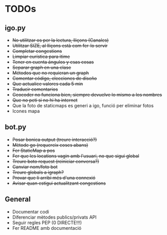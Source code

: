 # TODOs

## igo.py
- ~~No utilitzar os per la lectura, lliçons (Canales)~~
- ~~Utilitzar SIZE, al lliçons està com fer-lo servir~~
- ~~Completar congestions~~
- ~~Limpiar eurística para itime~~
- ~~Tener en cuenta ángulos y esas cosas~~
- ~~Separar graph en una clase~~
- ~~Métodos que no requieran un graph~~
- ~~Comentar código, elecciones de diseño~~
- ~~Que actualice valores cada 5 min~~
- ~~Traducir comentarios~~
- ~~Geocoder no funciona bien, siempre devuelve lo mismo a los nombres~~
- ~~Que no peti si no hi ha internet~~
- Que la foto de staticmaps es generi a igo, funció per eliminar fotos
- Icones mapa

## bot.py
- ~~Posar bonica output (treure interacció?)~~
- ~~Mètode go (requereix coses abans)~~
- ~~Fer StaticMap a pos~~
- ~~Fer que les locations vagin amb l'usuari, no que sigui global~~
- ~~Treure boto request (reiniciar conversa?)~~
- ~~Canviar nom/foto bot~~
- ~~Treure globals a igraph?~~
- ~~Provar que li arribi més d'una connexió~~
- ~~Avisar quan estigui actualitzant congestions~~

## General
- Documentar codi
- Diferenciar mètodes publics/privats API
- Seguir regles PEP (0 DIRECTE!!!)
- Fer README amb documentació

